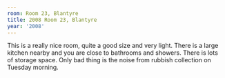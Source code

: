 ```yaml
---
room: Room 23, Blantyre
title: 2008 Room 23, Blantyre
year: '2008'
---
```


This is a really nice room, quite a good size and very light. There is a large kitchen nearby and you are close to bathrooms and showers. There is lots of storage space. Only bad thing is the noise from rubbish collection on Tuesday morning.